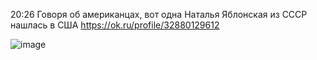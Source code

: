 20:26 Говоря об американцах, вот одна Наталья Яблонская из СССР нашлась в США https://ok.ru/profile/32880129612

![image](https://github.com/user-attachments/assets/edade7f4-93db-4933-a4d7-78b1abe468b3)
